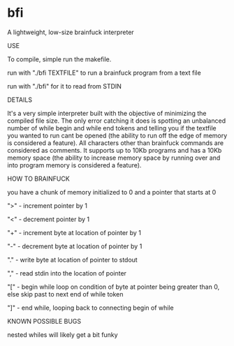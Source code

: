 # bfi
A lightweight, low-size brainfuck interpreter

USE

To compile, simple run the makefile.

run with "./bfi TEXTFILE" to run a brainfuck program from a text file

run with "./bfi" for it to read from STDIN

DETAILS

It's a very simple interpreter built with the objective of minimizing the compiled file size.
The only error catching it does is spotting an unbalanced number of while begin and while end
tokens and telling you if the textfile you wanted to run cant be opened (the ability to run
off the edge of memory is considered a feature). All characters other than brainfuck commands 
are considered as comments. It supports up to 10Kb programs and has a 10Kb memory space (the
ability to increase memory space by running over and into program memory is considered a feature).

HOW TO BRAINFUCK

you have a chunk of memory initialized to 0 and a pointer that starts at 0

">" - increment pointer by 1

"<" - decrement pointer by 1

"+" - increment byte at location of pointer by 1

"-" - decrement byte at location of pointer by 1

"." - write byte at location of pointer to stdout

"," - read stdin into the location of pointer

"[" - begin while loop on condition of byte at pointer being greater than 0, else skip past to next end of while token

"]" - end while, looping back to connecting begin of while

KNOWN POSSIBLE BUGS

nested whiles will likely get a bit funky
